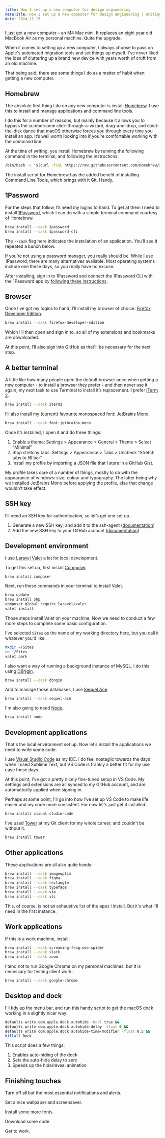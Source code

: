 ```yaml
---
title: How I set up a new computer for design engineering
metaTitle: How I set up a new computer for design engineering | Writing
date: 2024-11-15
---
```


I just got a new computer – an M4 Mac mini. It replaces an eight year old MacBook Air as my personal machine. Quite the upgrade.

When it comes to setting up a new computer, I always choose to pass on Apple's automated migration tools and set things up myself. I've never liked the idea of cluttering up a brand new device with years worth of cruft from an old machine.

That being said, there are some things I do as a matter of habit when getting a new computer.

## Homebrew

The absolute first thing I do on any new computer is install [Homebrew](https://brew.sh/). I use this to install and manage applications and command line tools.

I do this for a number of reasons, but mainly because it allows you to bypass the cumbersome click-through-a-wizard, drag-and-drop, and eject-the-disk dance that macOS otherwise forces you through every time you install an app. It’s well worth looking into if you’re comfortable working with the command line.

At the time of writing, you install Homebrew by running the following command in the terminal, and following the instructions:

```sh
/bin/bash -c "$(curl -fsSL https://raw.githubusercontent.com/Homebrew/install/HEAD/install.sh)"
```

The install script for Homebrew has the added benefit of installing Command Line Tools, which brings with it Git. Handy.

## 1Password

For the steps that follow, I’ll need my logins to hand. To get at them I need to install [1Password](https://1password.com/), which I can do with a simple terminal command courtesy of Homebrew.

```sh
brew install --cask 1password
brew install --cask 1password-cli
```

The `--cask` flag here indicates the installation of an application. You’ll see it repeated a bunch below.

If you’re not using a password manager, you really should be. While I use 1Password, there are many alternatives available. Most operating systems include one these days, so you really have no excuse.

After installing, sign in to 1Password and connect the 1Password CLI with the 1Password app by [following these instructions](https://developer.1password.com/docs/cli/about-biometric-unlock/).

## Browser

Once I’ve got my logins to hand, I’ll install my browser of choice: [Firefox Developer Edition](https://www.mozilla.org/en-GB/firefox/developer/).

```sh
brew install --cask firefox-developer-edition
```

Which I’ll then open and sign in to, so all of my extensions and bookmarks are downloaded.

At this point, I’ll also sign into GitHub as that'll be necessary for the next step.

## A better terminal

A little like how many people open the default browser once when getting a new computer - to install a browser they prefer - and then never use it again, my next task to use Terminal to install it’s replacement. I prefer [iTerm 2](https://iterm2.com/).

```sh
brew install --cask iterm2
```

I’ll also install my (current) favourite monospaced font: [JetBrains Mono](https://www.jetbrains.com/lp/mono/).

```sh
brew install --cask font-jetbrains-mono
```

Once it’s installed, I open it and do three things:

1. Enable a theme: Settings > Appearance > General > Theme > Select “Minimal”
2. Stop stretchy tabs: Settings > Appearance > Tabs > Uncheck “Stretch tabs to fill bar”
3. Install my profile by importing a JSON file that I store in a GitHub Gist.

My profile takes care of a number of things, mostly to do with the appearance of windows: size, colour and typography. The latter being why we installed JetBrains Mono before applying the profile, else that change wouldn’t take effect.

## SSH key

I’ll need an SSH key for authentication, so let’s get one set up.

1. Generate a new SSH key; and add it to the ssh-agent ([documentation](https://docs.github.com/en/authentication/connecting-to-github-with-ssh/generating-a-new-ssh-key-and-adding-it-to-the-ssh-agent))
2. Add the new SSH key to your GitHub account ([documentation](https://docs.github.com/en/authentication/connecting-to-github-with-ssh/adding-a-new-ssh-key-to-your-github-account))

## Development environment

I use [Laravel Valet](https://laravel.com/docs/11.x/valet) a lot for local development.

To get this set up, first install [Composer](https://getcomposer.org/).

```sh
brew install composer
```

Next, run these commands in your terminal to install Valet.

```sh
brew update
brew install php
composer global require laravel/valet
valet install
```

Those steps install Valet on your machine. Now we need to conduct a few more steps to complete some basic configuration.

I've selected `Sites` as the name of my working directory here, but you call it whatever you'd like.

```sh
mkdir ~/Sites
cd ~/Sites
valet park
```

I also want a way of running a background instance of MySQL. I do this using [DBNgin](https://dbngin.com/).

```sh
brew install --cask dbngin
```

And to manage those databases, I use [Sequel Ace](https://sequel-ace.com/).

```sh
brew install --cask sequel-ace
```

I'm also going to need [Node](https://nodejs.org/en).

```sh
brew install node
```

## Development applications

That's the local environment set up. Now let’s install the applications we need to write some code.

I use [Visual Studio Code](https://code.visualstudio.com/) as my IDE. I do feel nostaglic towards the days when I used Sublime Text, but VS Code is frankly a better fit for my use case these days.

At this point, I've got a pretty nicely fine-tuned setup in VS Code. My settings and extensions are all synced to my GitHub account, and are automatically applied when signing in.

Perhaps at some point, I'll go into how I've set up VS Code to make life easier and my code more consistent. For now let's just get it installed.

```sh
brew install visual-studio-code
```

I've used [Tower](https://www.git-tower.com/mac) at my Git client for my whole career, and couldn't be without it.

```sh
brew install tower
```

## Other applications

These applications are all also quite handy:

```sh
brew install --cask imageoptim
brew install --cask figma
brew install --cask rectangle
brew install --cask typeface
brew install --cask via
brew install --cask vlc
```

This, of course, is not an exhaustive list of the apps I install. But it's what I'll need in the first instance.

## Work applications

If this is a work machine, install:

```sh
brew install --cask screaming-frog-seo-spider
brew install --cask slack
brew install --cask zoom
```

I tend not to run Google Chrome on my personal machines, but it is necessary for testing client work.

```sh
brew install --cask google-chrome
```

## Desktop and dock

I'll tidy up the menu bar, and run this handy script to get the macOS dock working in a slightly nicer way:

```sh
defaults write com.apple.dock autohide -bool true &&
defaults write com.apple.dock autohide-delay -float 0 &&
defaults write com.apple.dock autohide-time-modifier -float 0.5 &&
killall Dock
```

This script does a few things:

1. Enables auto-hiding of the dock
2. Sets the auto-hide delay to zero
3. Speeds up the hide/reveal animation

## Finishing touches

Turn off all but the most essential notifications and alerts.

Set a nice wallpaper and screensaver.

Install some more fonts.

Download some code.

Get to work.
